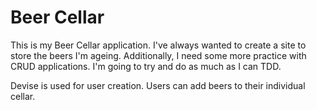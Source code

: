 # Beer Cellar

This is my Beer Cellar application. I've always wanted to create a site to store the beers I'm ageing. Additionally, I need some more practice with CRUD applications. I'm going to try and do as much as I can TDD.

Devise is used for user creation. Users can add beers to their individual cellar. 
